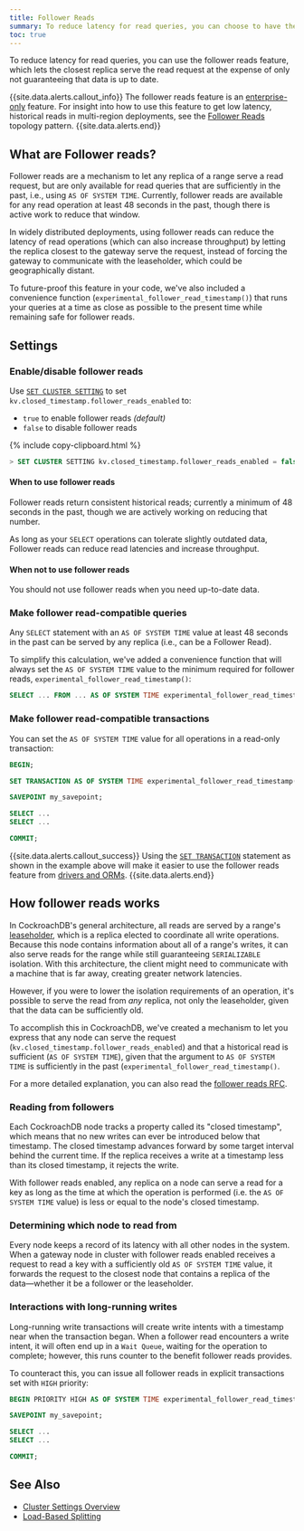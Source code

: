 ```yaml
---
title: Follower Reads
summary: To reduce latency for read queries, you can choose to have the closest node serve the request using the follower reads feature.
toc: true
---
```


To reduce latency for read queries, you can use the follower reads feature, which lets the closest replica serve the read request at the expense of only not guaranteeing that data is up to date.

{{site.data.alerts.callout_info}}
The follower reads feature is an [enterprise-only](enterprise-licensing.html) feature. For insight into how to use this feature to get low latency, historical reads in multi-region deployments, see the [Follower Reads](topology-follower-reads.html) topology pattern.
{{site.data.alerts.end}}

## What are Follower reads?

Follower reads are a mechanism to let any replica of a range serve a read request, but are only available for read queries that are sufficiently in the past, i.e., using `AS OF SYSTEM TIME`. Currently, follower reads are available for any read operation at least 48 seconds in the past, though there is active work to reduce that window.

In widely distributed deployments, using follower reads can reduce the latency of read operations (which can also increase throughput) by letting the replica closest to the gateway serve the request, instead of forcing the gateway to communicate with the leaseholder, which could be geographically distant.

To future-proof this feature in your code, we've also included a convenience function (`experimental_follower_read_timestamp()`) that runs your queries at a time as close as possible to the present time while remaining safe for follower reads.

## Settings

### Enable/disable follower reads

Use [`SET CLUSTER SETTING`](set-cluster-setting.html) to set `kv.closed_timestamp.follower_reads_enabled` to:

- `true` to enable follower reads _(default)_
- `false` to disable follower reads

{% include copy-clipboard.html %}
~~~ sql
> SET CLUSTER SETTING kv.closed_timestamp.follower_reads_enabled = false;
~~~

#### When to use follower reads

Follower reads return consistent historical reads; currently a minimum of 48 seconds in the past, though we are actively working on reducing that number.

As long as your `SELECT` operations can tolerate slightly outdated data, Follower reads can reduce read latencies and increase throughput.

#### When not to use follower reads

You should not use follower reads when you need up-to-date data.

### Make follower read-compatible queries

Any `SELECT` statement with an `AS OF SYSTEM TIME` value at least 48 seconds in the past can be served by any replica (i.e., can be a Follower Read).

To simplify this calculation, we've added a convenience function that will always set the `AS OF SYSTEM TIME` value to the minimum required for follower reads, `experimental_follower_read_timestamp()`:

``` sql
SELECT ... FROM ... AS OF SYSTEM TIME experimental_follower_read_timestamp();
```

### Make follower read-compatible transactions

You can set the `AS OF SYSTEM TIME` value for all operations in a read-only transaction:

```sql
BEGIN;

SET TRANSACTION AS OF SYSTEM TIME experimental_follower_read_timestamp();

SAVEPOINT my_savepoint;

SELECT ...
SELECT ...

COMMIT;
```

{{site.data.alerts.callout_success}}
Using the [`SET TRANSACTION`](set-transaction.html#use-the-as-of-system-time-option) statement as shown in the example above will make it easier to use the follower reads feature from [drivers and ORMs](install-client-drivers.html).
{{site.data.alerts.end}}

## How follower reads works

In CockroachDB's general architecture, all reads are served by a range's [leaseholder](architecture/replication-layer.html#leases), which is a replica elected to coordinate all write operations. Because this node contains information about all of a range's writes, it can also serve reads for the range while still guaranteeing `SERIALIZABLE` isolation. With this architecture, the client might need to communicate with a machine that is far away, creating greater network latencies.

However, if you were to lower the isolation requirements of an operation, it's possible to serve the read from _any_ replica, not only the leaseholder, given that the data can be sufficiently old.

To accomplish this in CockroachDB, we've created a mechanism to let you express that any node can serve the request (`kv.closed_timestamp.follower_reads_enabled`) and that a historical read is sufficient (`AS OF SYSTEM TIME`), given that the argument to `AS OF SYSTEM TIME` is sufficiently in the past (`experimental_follower_read_timestamp()`.

For a more detailed explanation, you can also read the [follower reads RFC](https://github.com/cockroachdb/cockroach/blob/master/docs/RFCS/20180603_follower_reads.md).

### Reading from followers

Each CockroachDB node tracks a property called its "closed timestamp", which means that no new writes can ever be introduced below that timestamp. The closed timestamp advances forward by some target interval behind the current time. If the replica receives a write at a timestamp less than its closed timestamp, it rejects the write.

With follower reads enabled, any replica on a node can serve a read for a key as long as the time at which the operation is performed (i.e. the `AS OF SYSTEM TIME` value) is less or equal to the node's closed timestamp.

### Determining which node to read from

Every node keeps a record of its latency with all other nodes in the system. When a gateway node in cluster with follower reads enabled receives a request to read a key with a sufficiently old `AS OF SYSTEM TIME` value, it forwards the request to the closest node that contains a replica of the data––whether it be a follower or the leaseholder.

### Interactions with long-running writes

Long-running write transactions will create write intents with a timestamp near when the transaction began. When a follower read encounters a write intent, it will often end up in a `Wait Queue`, waiting for the operation to complete; however, this runs counter to the benefit follower reads provides.

To counteract this, you can issue all follower reads in explicit transactions set with `HIGH` priority:

```sql
BEGIN PRIORITY HIGH AS OF SYSTEM TIME experimental_follower_read_timestamp();

SAVEPOINT my_savepoint;

SELECT ...
SELECT ...

COMMIT;
```

## See Also

- [Cluster Settings Overview](cluster-settings.html)
- [Load-Based Splitting](load-based-splitting.html)
